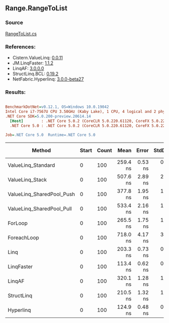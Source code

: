 ﻿## Range.RangeToList

### Source
[RangeToList.cs](../LinqBenchmarks/Range/RangeToList.cs)

### References:
- Cistern.ValueLinq: [0.0.11](https://www.nuget.org/packages/Cistern.ValueLinq/0.0.11)
- JM.LinqFaster: [1.1.2](https://www.nuget.org/packages/JM.LinqFaster/1.1.2)
- LinqAF: [3.0.0.0](https://www.nuget.org/packages/LinqAF/3.0.0.0)
- StructLinq.BCL: [0.19.2](https://www.nuget.org/packages/StructLinq.BCL/0.19.2)
- NetFabric.Hyperlinq: [3.0.0-beta27](https://www.nuget.org/packages/NetFabric.Hyperlinq/3.0.0-beta27)

### Results:
``` ini

BenchmarkDotNet=v0.12.1, OS=Windows 10.0.19042
Intel Core i7-7567U CPU 3.50GHz (Kaby Lake), 1 CPU, 4 logical and 2 physical cores
.NET Core SDK=5.0.200-preview.20614.14
  [Host]        : .NET Core 5.0.2 (CoreCLR 5.0.220.61120, CoreFX 5.0.220.61120), X64 RyuJIT
  .NET Core 5.0 : .NET Core 5.0.2 (CoreCLR 5.0.220.61120, CoreFX 5.0.220.61120), X64 RyuJIT

Job=.NET Core 5.0  Runtime=.NET Core 5.0  

```
|                    Method | Start | Count |     Mean |   Error |  StdDev | Ratio |  Gen 0 | Gen 1 | Gen 2 | Allocated |
|-------------------------- |------ |------ |---------:|--------:|--------:|------:|-------:|------:|------:|----------:|
|        ValueLinq_Standard |     0 |   100 | 259.4 ns | 0.53 ns | 0.47 ns |  0.98 | 0.2179 |     - |     - |     456 B |
|           ValueLinq_Stack |     0 |   100 | 507.6 ns | 2.89 ns | 2.56 ns |  1.91 | 0.3319 |     - |     - |     696 B |
| ValueLinq_SharedPool_Push |     0 |   100 | 377.8 ns | 1.95 ns | 1.52 ns |  1.42 | 0.2179 |     - |     - |     456 B |
| ValueLinq_SharedPool_Pull |     0 |   100 | 533.4 ns | 2.16 ns | 1.81 ns |  2.01 | 0.2174 |     - |     - |     456 B |
|                   ForLoop |     0 |   100 | 265.5 ns | 1.75 ns | 1.56 ns |  1.00 | 0.5660 |     - |     - |    1184 B |
|               ForeachLoop |     0 |   100 | 718.0 ns | 4.17 ns | 3.48 ns |  2.70 | 0.5922 |     - |     - |    1240 B |
|                      Linq |     0 |   100 | 203.3 ns | 0.73 ns | 0.69 ns |  0.77 | 0.2370 |     - |     - |     496 B |
|                LinqFaster |     0 |   100 | 113.4 ns | 0.62 ns | 0.55 ns |  0.43 | 0.4207 |     - |     - |     880 B |
|                    LinqAF |     0 |   100 | 320.1 ns | 1.28 ns | 1.20 ns |  1.21 | 0.2179 |     - |     - |     456 B |
|                StructLinq |     0 |   100 | 210.5 ns | 1.32 ns | 1.17 ns |  0.79 | 0.2179 |     - |     - |     456 B |
|                 Hyperlinq |     0 |   100 | 124.9 ns | 0.48 ns | 0.40 ns |  0.47 | 0.2332 |     - |     - |     488 B |

